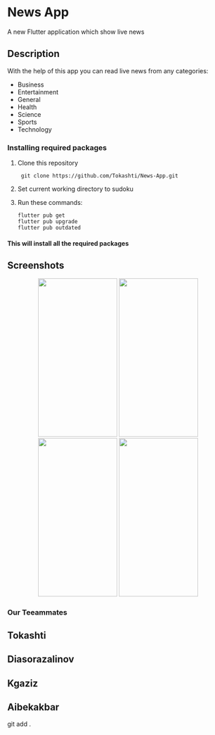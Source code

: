 # News App

A new Flutter application which show live news

## Description

With the help of this app you can read live news from any categories:

* Business 
* Entertainment
* General
* Health
* Science
* Sports
* Technology

### Installing required packages

1. Clone this repository
   ```
    git clone https://github.com/Tokashti/News-App.git
   ```

2. Set current working directory to sudoku

3. Run these commands:
   ```
   flutter pub get
   flutter pub upgrade
   flutter pub outdated
   ```

#### This will install all the required packages

## Screenshots
<p align="middle">


  <img src ="https://github.com/Tokashti/News-App/blob/main/screenshot/g1.gif" width="180" height="360">
  <img src ="https://github.com/Tokashti/News-App/blob/main/screenshot/s1.png" width="180" height="360">
  <img src ="https://github.com/Tokashti/News-App/blob/main/screenshot/s2.png" width="180" height="360">
  <img src ="https://github.com/Tokashti/News-App/blob/main/screenshot/screen_1.png" width="180" height="360">
</p>
 
### Our Teeammates
## Tokashti 
## Diasorazalinov
## Kgaziz
## Aibekakbar
git add .


